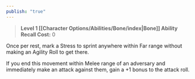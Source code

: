 ```yaml
---
publish: "true"
---
```

> **Level 1 [[Character Options/Abilities/Bone/index|Bone]] Ability**
> **Recall Cost:** 0

Once per rest, mark a Stress to sprint anywhere within Far range without making an Agility Roll to get there.

If you end this movement within Melee range of an adversary and immediately make an attack against them, gain a +1 bonus to the attack roll.

